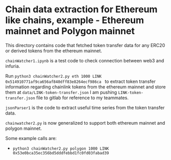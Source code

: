 # Chain data extraction for Ethereum like chains, example - Ethereum mainnet and Polygon mainnet

This directory contains code that fetched token transfer data for any ERC20 or derived tokens from the ethereum mainnet.

`chainWatcher1.ipynb` is a test code to check connection between web3 and infuria.

Run `python3 chainWatcher2.py eth 1000 LINK 0x514910771af9ca656af840dff83e8264ecf986ca
` to extract
token transfer information regarding chainlink tokens from the ethereum mainnet and store them at `data/LINK-token-transfer.json`
I am pushing `LINK-token-transfer.json` file to gitlab for reference to my teammates. 

`jsonParser1` is the code to extract useful time series from the token transfer data.

`chainwatcher2.py` is now generalized to support both ethereum mainnet and polygon mainnet.

Some example calls are:
- `python3 chainWatcher2.py polygon 1000 LINK 0x53e0bca35ec356bd5dddfebbd1fc0fd03fabad39`
